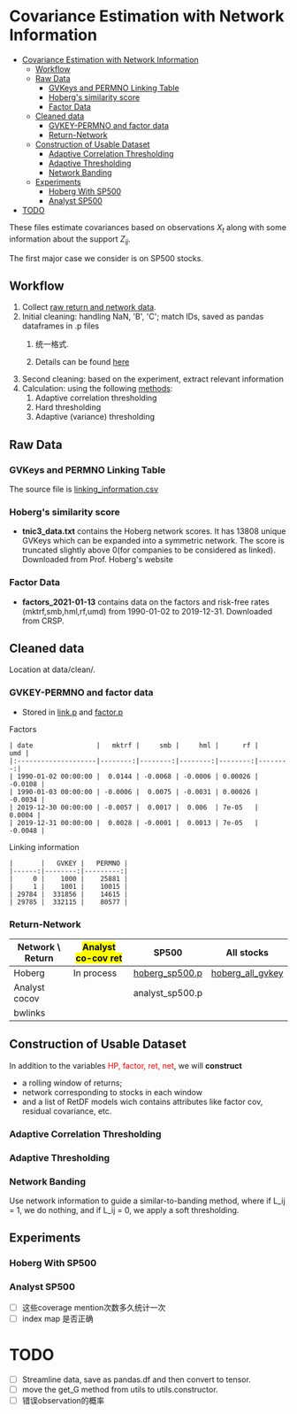 # Covariance Estimation with Network Information

- [Covariance Estimation with Network Information](#covariance-estimation-with-network-information)
  - [Workflow](#workflow)
  - [Raw Data](#raw-data)
    - [GVKeys and PERMNO Linking Table](#gvkeys-and-permno-linking-table)
    - [Hoberg's similarity score](#hobergs-similarity-score)
    - [Factor Data](#factor-data)
  - [Cleaned data](#cleaned-data)
    - [GVKEY-PERMNO and factor data](#gvkey-permno-and-factor-data)
    - [Return-Network](#return-network)
  - [Construction of Usable Dataset](#construction-of-usable-dataset)
    - [Adaptive Correlation Thresholding](#adaptive-correlation-thresholding)
    - [Adaptive Thresholding](#adaptive-thresholding)
    - [Network Banding](#network-banding)
  - [Experiments](#experiments)
    - [Hoberg With SP500](#hoberg-with-sp500)
    - [Analyst SP500](#analyst-sp500)
- [TODO](#todo)

These files estimate covariances based on observations $X_t$ along with some information about the support $Z_{ij}$.

The first major case we consider is on SP500 stocks. 



## Workflow

1. Collect [raw return and network data](#raw-data). 
2. Initial cleaning: handling NaN, 'B', 'C'; match IDs, saved as pandas dataframes in .p files 
    1. 统一格式. 

    
    1. Details can be found [here](#return-network)
3. Second cleaning: based on the experiment, extract relevant information
4. Calculation: using the following [methods](#methods):
    1. Adaptive correlation thresholding
    2. Hard thresholding
    3. Adaptive (variance) thresholding

## Raw Data



### GVKeys and PERMNO Linking Table

The source file is [linking_information.csv](data/raw/Hoberg/linking_information.csv)



### Hoberg's similarity score

- **tnic3_data.txt** contains the Hoberg network scores. It has 13808 unique GVKeys which can be expanded into a symmetric network. The score is truncated slightly above 0(for companies to be considered as linked). Downloaded from Prof. Hoberg's website
### Factor Data

- **factors_2021-01-13** contains data on the factors and risk-free rates (mktrf,smb,hml,rf,umd) from 1990-01-02 to 2019-12-31. Downloaded from CRSP. 


## Cleaned data 

Location at data/clean/. 


### GVKEY-PERMNO and factor data

- Stored in [link.p]() and [factor.p]()

Factors
```
| date                |   mktrf |     smb |     hml |      rf |     umd |
|:--------------------|--------:|--------:|--------:|--------:|--------:|
| 1990-01-02 00:00:00 |  0.0144 | -0.0068 | -0.0006 | 0.00026 | -0.0108 |
| 1990-01-03 00:00:00 | -0.0006 |  0.0075 | -0.0031 | 0.00026 | -0.0034 |
| 2019-12-30 00:00:00 | -0.0057 |  0.0017 |  0.006  | 7e-05   |  0.0004 |
| 2019-12-31 00:00:00 |  0.0028 | -0.0001 |  0.0013 | 7e-05   | -0.0048 |
```

Linking information 

```
|       |   GVKEY |   PERMNO |
|------:|--------:|---------:|
|     0 |    1000 |    25881 |
|     1 |    1001 |    10015 |
| 29784 |  331856 |    14615 |
| 29785 |  332115 |    80577 |
```

### Return-Network

| Network \ Return     | <mark>Analyst co-cov ret</mark> | SP500 | All stocks |
| ------------- | --------------------------------- | ----- | ---------- |
| Hoberg        | In process | [hoberg_sp500.p](#hoberg-sp500-gvkey) |[hoberg_all_gvkey]()
| Analyst cocov |  |analyst_sp500.p
| bwlinks       |

## Construction of Usable Dataset 

In addition to the variables <span style="color:red">HP, factor, ret, net</span>, we will **construct** 
- a rolling window of returns; 
- network corresponding to stocks in each window
- and a list of RetDF models wich contains attributes like factor cov, residual covariance, etc. 

### Adaptive Correlation Thresholding

### Adaptive Thresholding
 
### Network Banding

Use network information to guide a similar-to-banding method, where if L_ij = 1, we do nothing, and if L_ij = 0, we apply a soft thresholding. 

## Experiments

### Hoberg With SP500

### Analyst SP500

- [ ] 这些coverage mention次数多久统计一次 
- [ ] index map 是否正确 

# TODO

- [ ] Streamline data, save as pandas.df and then convert to tensor. 
- [ ] move the get_G method from utils to utils.constructor. 
- [ ] 错误observation的概率